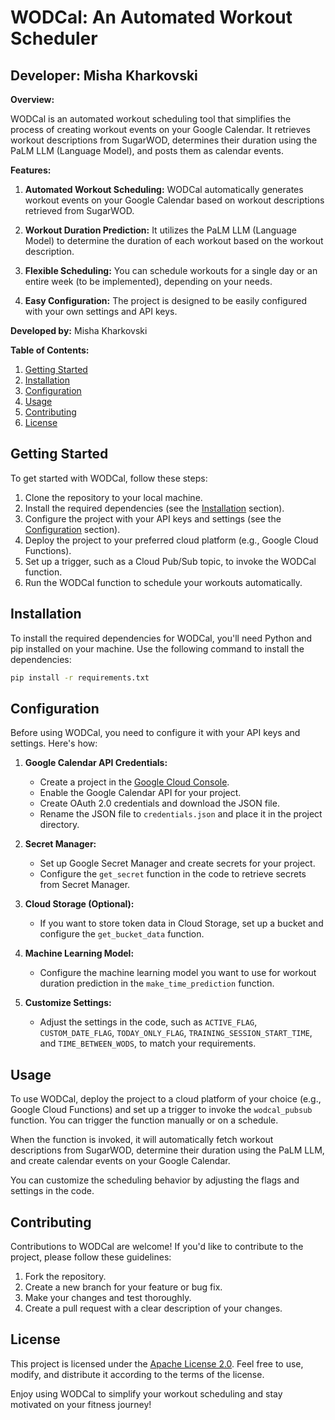 
# WODCal: An Automated Workout Scheduler
## Developer: Misha Kharkovski

**Overview:**

WODCal is an automated workout scheduling tool that simplifies the process of creating workout events on your Google Calendar. It retrieves workout descriptions from SugarWOD, determines their duration using the PaLM LLM (Language Model), and posts them as calendar events.

**Features:**

1. **Automated Workout Scheduling:** WODCal automatically generates workout events on your Google Calendar based on workout descriptions retrieved from SugarWOD.

2. **Workout Duration Prediction:** It utilizes the PaLM LLM (Language Model) to determine the duration of each workout based on the workout description.

3. **Flexible Scheduling:** You can schedule workouts for a single day or an entire week (to be implemented), depending on your needs.

4. **Easy Configuration:** The project is designed to be easily configured with your own settings and API keys.

**Developed by:** Misha Kharkovski

**Table of Contents:**

1. [Getting Started](#getting-started)
2. [Installation](#installation)
3. [Configuration](#configuration)
4. [Usage](#usage)
5. [Contributing](#contributing)
6. [License](#license)

## Getting Started

To get started with WODCal, follow these steps:

1. Clone the repository to your local machine.
2. Install the required dependencies (see the [Installation](#installation) section).
3. Configure the project with your API keys and settings (see the [Configuration](#configuration) section).
4. Deploy the project to your preferred cloud platform (e.g., Google Cloud Functions).
5. Set up a trigger, such as a Cloud Pub/Sub topic, to invoke the WODCal function.
6. Run the WODCal function to schedule your workouts automatically.

## Installation

To install the required dependencies for WODCal, you'll need Python and pip installed on your machine. Use the following command to install the dependencies:

```bash
pip install -r requirements.txt
```

## Configuration

Before using WODCal, you need to configure it with your API keys and settings. Here's how:

1. **Google Calendar API Credentials:**
   - Create a project in the [Google Cloud Console](https://console.cloud.google.com/).
   - Enable the Google Calendar API for your project.
   - Create OAuth 2.0 credentials and download the JSON file.
   - Rename the JSON file to `credentials.json` and place it in the project directory.

2. **Secret Manager:**
   - Set up Google Secret Manager and create secrets for your project.
   - Configure the `get_secret` function in the code to retrieve secrets from Secret Manager.

3. **Cloud Storage (Optional):**
   - If you want to store token data in Cloud Storage, set up a bucket and configure the `get_bucket_data` function.

4. **Machine Learning Model:**
   - Configure the machine learning model you want to use for workout duration prediction in the `make_time_prediction` function.

5. **Customize Settings:**
   - Adjust the settings in the code, such as `ACTIVE_FLAG`, `CUSTOM_DATE_FLAG`, `TODAY_ONLY_FLAG`, `TRAINING_SESSION_START_TIME`, and `TIME_BETWEEN_WODS`, to match your requirements.

## Usage

To use WODCal, deploy the project to a cloud platform of your choice (e.g., Google Cloud Functions) and set up a trigger to invoke the `wodcal_pubsub` function. You can trigger the function manually or on a schedule.

When the function is invoked, it will automatically fetch workout descriptions from SugarWOD, determine their duration using the PaLM LLM, and create calendar events on your Google Calendar.

You can customize the scheduling behavior by adjusting the flags and settings in the code.

## Contributing

Contributions to WODCal are welcome! If you'd like to contribute to the project, please follow these guidelines:

1. Fork the repository.
2. Create a new branch for your feature or bug fix.
3. Make your changes and test thoroughly.
4. Create a pull request with a clear description of your changes.

## License

This project is licensed under the [Apache License 2.0](LICENSE). Feel free to use, modify, and distribute it according to the terms of the license.

Enjoy using WODCal to simplify your workout scheduling and stay motivated on your fitness journey!
